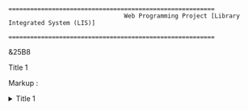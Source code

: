                     		        =========================================================
		                            Web Programming Project [Library Integrated System (LIS)]
		                            =========================================================
&25B8
 <summary>Title 1</summary>

Markup : <details>
           <summary>Title 1</summary>
           <p>Content 1 Content 1 Content 1 Content 1 Content 1</p>
         </details>
